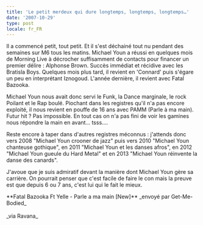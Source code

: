 ```yaml
---
title: 'Le petit merdeux qui dure longtemps, longtemps, longtemps…'
date: '2007-10-29'
type: post
locale: fr_FR
---
```


Il a commencé petit, tout petit. Et il s'est déchainé tout nu pendant des semaines sur M6 tous les matins. Michael Youn a réussi en quelques mois de Morning Live à décrocher suffisamment de contacts pour financer un premier délire&nbsp;: Alphonse Brown. Succès immédiat et récidive avec les Bratisla Boys. Quelques mois plus tard, il revient en 'Connard' puis s'égare un peu en interprétant Iznogoud. L'année dernière, il revient avec Fatal Bazooka.

Michael Youn nous avait donc servi le Funk, la Dance marginale, le rock Poilant et le Rap boulé. Piochant dans les registres qu'il n'a pas encore exploité, il nous revient en pouffe de 16 ans avec PAMM (Parle à ma main). Futur hit&nbsp;? Pas impossible. En tout cas on n'a pas fini de voir les gamines nous répondre la main en avant… tsss….

Reste encore à taper dans d'autres registres méconnus&nbsp;: j'attends donc vers 2008 &quot;Michael Youn crooner de jazz&quot; puis vers 2010 &quot;Michael Youn chanteuse gothique&quot;, en 2011 &quot;Michael Youn et les danses afros&quot;, en 2012 &quot;Michael Youn gueule du Hard Metal&quot; et en 2013 &quot;Michael Youn réinvente la danse des canards&quot;.

J'avoue que je suis admiratif devant la manière dont Michael Youn gère sa carrière. On pourrait penser que c'est facile de faire le con mais la preuve est que depuis 6 ou 7 ans, c'est lui qui le fait le mieux.

<div>     
**Fatal Bazooka Ft Yelle - Parle a ma main [New]**     
_envoyé par Get-Me-Bodied_</div>

<div>&#xA0;</div>

<div>_via Ravana_</div>